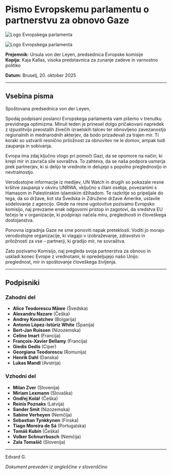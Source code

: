 ﻿# Pismo Evropskemu parlamentu o partnerstvu za obnovo Gaze

![Logo Evropskega parlamenta](https://bluzimir.github.io/karavla/logo_EU_parlamenta.png)

![Logo Evropskega parlamenta](https://bluzimir.github.io/karavla/Alice_Teodorescu_Mawe.png)




**Prejemnik:**  Ursula von der Leyen, predsednica Evropske komisije  
**Kopija:**  Kaja Kallas, visoka predstavnica za zunanje zadeve in varnostno politiko

**Datum:**  Bruselj, 20. oktober 2025

----------

## Vsebina pisma

Spoštovana predsednica von der Leyen,

Spodaj podpisani poslanci Evropskega parlamenta vam pišemo v trenutku previdnega optimizma. Minuli teden je prinesel dolgo pričakovani napredek z izpustitvijo preostalih živečih izraelskih talcev ter obnovljeno zavezanostjo regionalnih in mednarodnih akterjev, da bodo prizadevali za trajen mir. Ti koraki so ustvarili resnično priložnost za obnovitev ne le domov, ampak tudi zaupanja in sobivanja.

Evropa ima zdaj ključno vlogo pri pomoči Gazi, da se opomore na način, ki krepi mir in zavrača sile sovraštva. To zahteva, da se naša podpora usmerja prek partnerjev, ki si delijo te vrednote in delujejo s popolno preglednostjo in nevtralnostjo.

Verodostojne informacije iz medijev, UN Watch in drugih so pokazale resne kršitve zaupanja v okviru UNRWA, vključno s člani osebja, povezanimi s Hamasom in Palestinskim islamskim džihadom. Te razkritje so pripeljale do tega, da so države, kot sta Švedska in Združene države Amerike, ustavile sodelovanje z agencijo. Glede na resne ugotovitve pozivamo Evropsko komisijo, naj prevzame enak odgovorni pristop in zagotovi, da sredstva EU tečejo le v organizacije, ki podpirajo načela miru, preglednosti in človeškega dostojanstva.

Ponovna izgradnja Gaze ne sme ponoviti napak preteklosti. Voditi jo morajo verodostojne organizacije, ki vlagajo v izobraževanje, zdravstvo in priložnosti za vse – partnerji, ki gradijo mir, ne sovraštva.

Zato pozivamo Komisijo, naj pregleda svoja partnerstva za obnovo in uskladi konec Evrope z vrednotami, ki opredeljujejo našo Unijo: preglednost, mir in spoštovanje človeškega življenja.

----------

## Podpisniki

### Zahodni del

-   **Alice Teodorescu Måwe**  (Švedska)
-   **Alexandru Nazare**  (Češka)
-   **Andrey Kovatchev**  (Bolgarija)
-   **Antonio López-Istúriz White**  (Španija)
-   **Bert-Jan Ruissen**  (Nizozemska)
-   **Celine Imart**  (Francija)
-   **François-Xavier Bellamy**  (Francija)
-   **Giedis Gedis**  (Ciper)
-   **Georgiana Teodorescu**  (Romunija)
-   **Henrik Dahl**  (Danska)
-   **Lukas Mandl**  (Avstrija)

### Vzhodni del

-   **Milan Zver**  (Slovenija)
-   **Miriam Lexmann**  (Slovaška)
-   **Ondřej Kolář**  (Češka)
-   **Reinis Poznaks**  (Latvija)
-   **Sander Smit**  (Nizozemska)
-   **Sabine Verheyen**  (Nemčija)
-   **Sebastian Tynkkynen**  (Finska)
-   **Tiago Moreira de Sá**  (Portugalska)
-   **Tomáš Kubín**  (Češka)
-   **Volker Schnurrbusch**  (Nemčija)
-   **Zala Tomašič**  (Slovenija)

----------

Edvard G.

_Dokument preveden iz angleščine v slovenščino_


